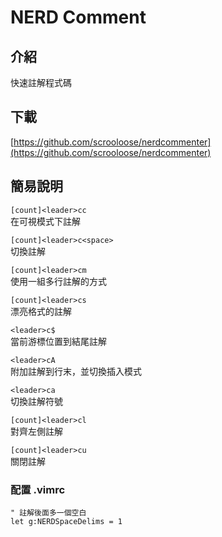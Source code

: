 # NERD Comment

## 介紹

快速註解程式碼

## 下載

[https://github.com/scrooloose/nerdcommenter](https://github.com/scrooloose/nerdcommenter)

## 簡易說明

`[count]<leader>cc`  
在可視模式下註解

`[count]<leader>c<space>`  
切換註解

`[count]<leader>cm`  
使用一組多行註解的方式

`[count]<leader>cs`  
漂亮格式的註解

`<leader>c$`  
當前游標位置到結尾註解

`<leader>cA`  
附加註解到行末，並切換插入模式

`<leader>ca`  
切換註解符號

`[count]<leader>cl`  
對齊左側註解

`[count]<leader>cu`  
關閉註解

### 配置 .vimrc

```text
" 註解後面多一個空白
let g:NERDSpaceDelims = 1
```

